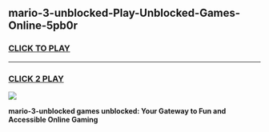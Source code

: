 
## mario-3-unblocked-Play-Unblocked-Games-Online-5pb0r
<h3>
<a href="https://premium76.site?title=mario-3-unblocked&ref=25A">CLICK TO PLAY</a></h3>
<hr>

<h3>
<a href="https://premium76.site?title=mario-3-unblocked&ref=25A">CLICK 2 PLAY</a>
  
</h3>

<a href="https://premium76.site?title=mario-3-unblocked&ref=25A"><img src="https://clearcache.store/games.png"></a>


**mario-3-unblocked games unblocked: Your Gateway to Fun and Accessible Online Gaming**
